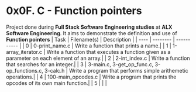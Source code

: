#  0x0F. C - Function pointers
 Project done during **Full Stack Software Engineering studies** at **ALX Software Engineering**. It aims to demonstrate the definition and use of **Function pointers**
| Task | Filename(s) | Description |
| ---- | -------- | ----------- |
| 0 | 0-print_name.c | Write a function that prints a name.|
| 1 | 1-array_iterator.c | Write a function that executes a function given as a parameter on each element of an array.|
| 2 | 2-int_index.c | Write a function that searches for an integer.|
| 3 | 3-main.c, 3-get_op_func.c, 3-op_functions.c, 3-calc.h | Write a program that performs simple arithemetic operations.|
| 4 | 100-main_opcodes.c | Write a program that prints the opcodes of its own main function.|
| 5 |  | |
